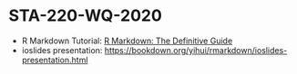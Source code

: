 # STA-220-WQ-2020

- R Markdown Tutorial: [R Markdown: The Definitive Guide](https://bookdown.org/yihui/rmarkdown/)
- ioslides presentation: https://bookdown.org/yihui/rmarkdown/ioslides-presentation.html
